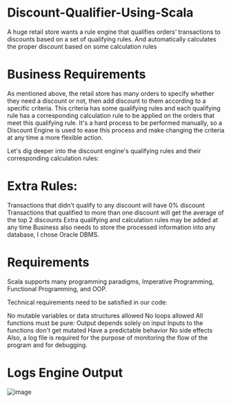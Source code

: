 # Discount-Qualifier-Using-Scala
A huge retail store wants a rule engine that qualifies orders’ transactions to discounts based on a set of qualifying rules. And automatically calculates the proper discount based on some calculation rules

# Business Requirements
As mentioned above, the retail store has many orders to specify whether they need a discount or not, then add discount to them according to a specific criteria. This criteria has some qualifying rules and each qualifying rule has a corresponding calculation rule to be applied on the orders that meet this qualifying rule. It's a hard process to be performed manually, so a Discount Engine is used to ease this process and make changing the criteria at any time a more flexible action.

Let's dig deeper into the discount engine's qualifying rules and their corresponding calculation rules:

# Extra Rules:

Transactions that didn't qualify to any discount will have 0% discount
Transactions that qualified to more than one discount will get the average of the top 2 discounts
Extra qualifying and calculation rules may be added at any time
Business also needs to store the processed information into any database, I chose Oracle DBMS.

# Requirements

Scala supports many programming paradigms, Imperative Programming, Functional Programming, and OOP.

Technical requirements need to be satisfied in our code:

No mutable variables or data structures allowed
No loops allowed
All functions must be pure:
Output depends solely on input
Inputs to the functions don't get mutated
Have a predictable behavior
No side effects
Also, a log file is required for the purpose of monitoring the flow of the program and for debugging.

# Logs Engine Output

![image](https://github.com/MohamedKaram97/Discount-Qualifier-Using-Scala/assets/154819767/d886cc05-95d5-4aa2-a06c-edcd25152898)


